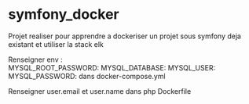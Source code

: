 # symfony_docker
Projet realiser pour apprendre a dockeriser un projet sous symfony deja existant et utiliser la stack elk

Renseigner env :       
    MYSQL_ROOT_PASSWORD: 
    MYSQL_DATABASE:
    MYSQL_USER: 
    MYSQL_PASSWORD: 
dans docker-compose.yml

Renseigner user.email et user.name dans php Dockerfile